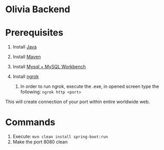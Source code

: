 # Olivia Backend

# Prerequisites

1. Install [Java](https://www.youtube.com/watch?v=IJ-PJbvJBGs&t=463s)

2. Install [Maven](https://www.youtube.com/watch?v=RfCWg5ay5B0&t=373s)

3. Install [Mysql + MySQL Workbench](https://www.youtube.com/watch?v=OM4aZJW_Ojs)

4. Install [ngrok](https://ngrok.com/download)

    1.  In order to run ngrok, execute the .exe, in opened screen type the following: `ngrok http <port>`

This will create connection of your port within entire worldwide web.

# Commands

1. Execute: `mvn clean install spring-boot:run`
2. Make the port 8080 clean